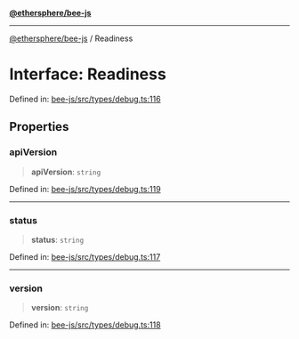 [**@ethersphere/bee-js**](../Overview.md)

***

[@ethersphere/bee-js](../Overview.md) / Readiness

# Interface: Readiness

Defined in: [bee-js/src/types/debug.ts:116](https://github.com/ethersphere/bee-js/blob/3abbe2b1b264d6b586511a56e93badb2236bd09d/src/types/debug.ts#L116)

## Properties

### apiVersion

> **apiVersion**: `string`

Defined in: [bee-js/src/types/debug.ts:119](https://github.com/ethersphere/bee-js/blob/3abbe2b1b264d6b586511a56e93badb2236bd09d/src/types/debug.ts#L119)

***

### status

> **status**: `string`

Defined in: [bee-js/src/types/debug.ts:117](https://github.com/ethersphere/bee-js/blob/3abbe2b1b264d6b586511a56e93badb2236bd09d/src/types/debug.ts#L117)

***

### version

> **version**: `string`

Defined in: [bee-js/src/types/debug.ts:118](https://github.com/ethersphere/bee-js/blob/3abbe2b1b264d6b586511a56e93badb2236bd09d/src/types/debug.ts#L118)
